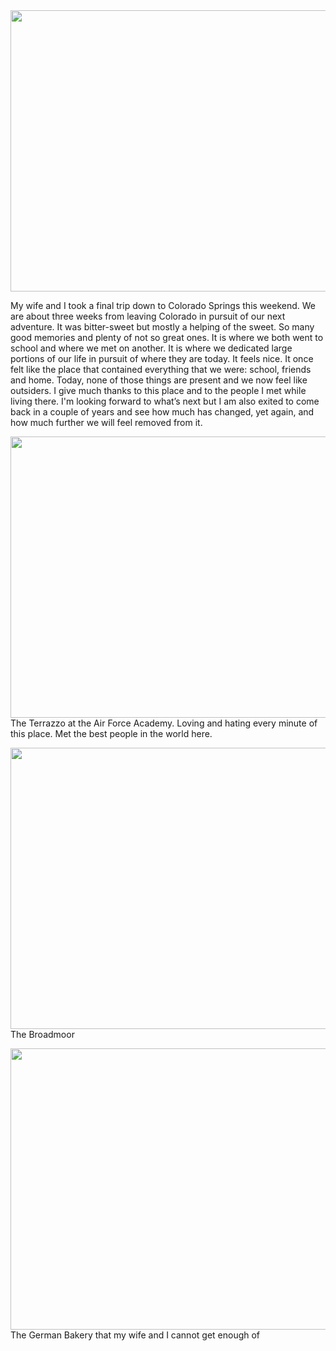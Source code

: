 <img src="http://randy.micro.blog/uploads/2018/24c89e4390.jpg" width="600" height="450" />

My wife and I took a final trip down to Colorado Springs this weekend. We are about three weeks from leaving Colorado in pursuit of our next adventure. It was bitter-sweet but mostly a helping of the sweet. So many good memories and plenty of not so great ones. It is where we both went to school and where we met on another. It is where we dedicated large portions of our life in pursuit of where they are today. It feels nice. It once felt like the place that contained everything that we were: school, friends and home. Today, none of those things are present and we now feel like outsiders. I give much thanks to this place and to the people I met while living there. I'm looking forward to what’s next but I am also exited to come back in a couple of years and see how much has changed, yet again, and how much further we will feel removed from it.

<img src="http://randy.micro.blog/uploads/2018/d5e9381f80.jpg" width="600" height="450" /> The Terrazzo at the Air Force Academy. Loving and hating every minute of this place.  Met the best people in the world here. 

<img src="http://randy.micro.blog/uploads/2018/13dca05d68.jpg" width="600" height="450" /> The Broadmoor

<img src="http://randy.micro.blog/uploads/2018/33e607b785.jpg" width="600" height="450" /> The German Bakery that my wife and I cannot get enough of